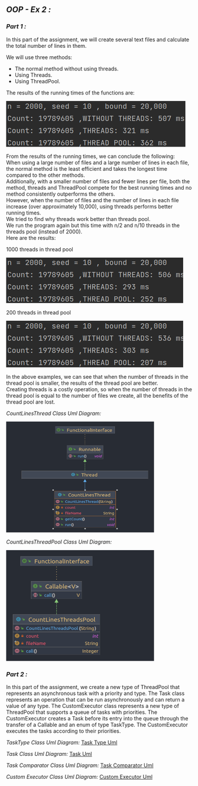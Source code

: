 
## _OOP - Ex 2 :_


### _Part 1 :_

In this part of the assignment, we will create several text files and calculate the total number of lines in them.

We will use three methods:<br>
* The normal method without using threads.
* Using Threads.
* Using ThreadPool.

The results of the running times of the functions are: <br>

![Screenshot from 2023-01-09 12-41-07.png](Screenshot%20from%202023-01-09%2012-41-07.png)

From the results of the running times, we can conclude the following:<br>
When using a large number of files and a large number of lines in each file, the normal method is the least efficient and takes the longest time compared to the other methods.<br>
Additionally, with a smaller number of files and fewer lines per file, both the method, threads and ThreadPool compete for the best running times and no method consistently outperforms the others.<br>
However, when the number of files and the number of lines in each file increase (over approximately 10,000), using threads performs better running times.<br>
We tried to find why threads work better than threads pool.<br>
We run the program again but this time with n/2 and n/10 threads in the threads pool (instead of 2000).<br>
Here are the results:<br>

1000 threads in thread pool<br>

![Screenshot from 2023-01-09 12-41-59.png](Screenshot%20from%202023-01-09%2012-41-59.png)

200 threads in thread pool<br>

![Screenshot from 2023-01-09 12-42-35.png](Screenshot%20from%202023-01-09%2012-42-35.png)

In the above examples, we can see that when the number of threads in the thread pool is smaller, the results of the thread pool are better.<br>
Creating threads is a costly operation, so when the number of threads in the thread pool is equal to the number of files we create, all the benefits of the thread pool are lost.<br>

*CountLinesThread Class Uml Diagram:*

<img alt="CountLinesThread.png" height="300" src="src%2FCountLinesThread.png" width="400"/>

*CountLinesThreadPool Class Uml Diagram:*

<img alt="CountLinesThreadsPool.png" height="300" src="src%2FCountLinesThreadsPool.png" width="400"/>

### _Part 2 :_

In this part of the assignment, we create a new type of ThreadPool that represents an asynchronous task with a priority and type. 
The Task class represents an operation that can be run asynchronously and can return a value of any type.
The CustomExecutor class represents a new type of ThreadPool that supports a queue of tasks with priorities. 
The CustomExecutor creates a Task before its entry into the queue through the transfer of a Callable and an enum of type TaskType. 
The CustomExecutor executes the tasks according to their priorities.

*TaskType Class Uml Diagram:* [Task Type Uml](TaskType.png)<br>
  
*Task<V> Class Uml Diagram:* [Task<V> Uml](Task<V>.png)<br>

*Task Comparator Class Uml Diagram:* [Task Comparator Uml](TaskComparator.png)<br>

*Custom Executor Class Uml Diagram:* [Custom Executor Uml](CustomExecutor.png)<br>
